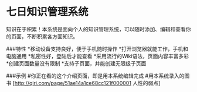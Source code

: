 七日知识管理系统
====

知识在于积累！本系统是面向个人的知识管理系统，可以随时添加、编辑和查看你的页面，不断积累各方面知识。

###特性
*移动设备支持良好，便于手机随时操作
*打开浏览器就能工作，手机和电脑通用
*私密性好，登陆后才能查看
*采用流行的Wiki语法，页面内容丰富多彩
*创建页面数量没有限制
*支持子页面，并能创建无限级子页面

###示例
#你正在看的这个介绍页面，即是用本系统编辑完成
#用本系统录入的图书 [http://qiri.com/page/51ae14a1ce68cc121f000001 人性的弱点]
